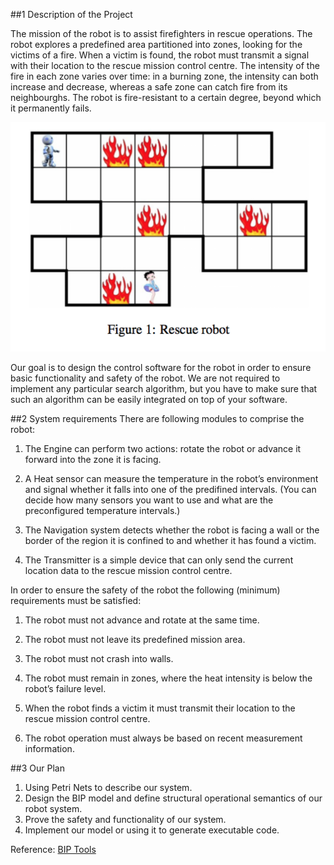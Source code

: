 ##1 Description of the Project

The mission of the robot is to assist firefighters in rescue operations. The robot explores a predefined area partitioned into zones, looking for the victims of a fire. When a victim is found, the robot must transmit a signal with their location to the rescue mission control centre. The intensity of the fire in each zone varies over time: in a burning zone, the intensity can both increase and decrease, whereas a safe zone can catch fire from its neighbourghs. The robot is fire-resistant to a certain degree, beyond which it permanently fails.

![Rescue Robot](robot.png)

Our goal is to design the control software for the robot in order to ensure basic functionality and safety of the robot. We are not required to implement any particular search algorithm, but you have to make sure that such an algorithm can be easily integrated on top of your software.

##2 System requirements
There are following modules to comprise the robot:

1. The Engine can perform two actions: rotate the robot or advance it forward into the zone it is facing.

2. A Heat sensor can measure the temperature in the robot’s environment and signal whether it falls into one of the predifined intervals. (You can decide how many sensors you want to use and what are the preconfigured temperature intervals.)

3. The Navigation system detects whether the robot is facing a wall or the border of the region it is confined to and whether it has found a victim.

4. The Transmitter is a simple device that can only send the current location data to the rescue mission control centre.

In order to ensure the safety of the robot the following (minimum) requirements must be satisfied:

1. The robot must not advance and rotate at the same time.

2. The robot must not leave its predefined mission area.

3. The robot must not crash into walls.

4. The robot must remain in zones, where the heat intensity is below the robot’s failure level.

5. When the robot finds a victim it must transmit their location to the rescue mission control centre. 

6. The robot operation must always be based on recent measurement information.

##3 Our Plan
1. Using Petri Nets to describe our system.
2. Design the BIP model and define structural operational semantics of our robot system.
3. Prove the safety and functionality of our system.
4. Implement our model or using it to generate executable code.

Reference:
[BIP Tools](http://www-verimag.imag.fr/The-BIP-Design-Flow.html)
